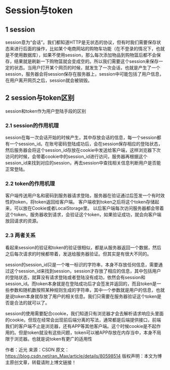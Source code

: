 # Session与token

## 1 session

session意为“会话”。我们都知道HTTP是无状态的协议，但有时我们需要保存状态来进行后面的操作，比如某个电商网站的购物车功能（在不登录的情况下，也就是不使用数据库），如果不使用session，那么每次添加物品到购物篮后都不会保存，结果就是刷新一下购物篮就会变成空的。所以我们需要这个session来保存一定的状态。当用户打开某个网页的时候，就发生了一次会话，也就是产生了一个session，服务器会将session保存在服务器上，session中可能包括了用户信息，在用户离开网页之后，session就会被销毁。 

## 2 session与token区别

session和token作为用户登陆手段的区别

### 2.1 session的作用机理

session在每一次会话开始的时候产生，其中存放会话的信息，每一个session都有一个session_id。在账号密码登陆成功后，会在session保存相应的登陆状态，然后服务器会将这个session_id存放在cookie中发送给客户端，这样浏览器下次访问的时候，会带着cookie中的session_id进行访问，服务器再根据这个session_id来找到对应的session，再去session中查找相关信息判断用户是否能正常登陆。

### 2.2 token的作用机理

客户端传送用户名和密码到服务器请求登陆，服务器在验证通过后签发一个有时效性的token，将token返回给客户端。
客户端收到token之后将这个token存储起来，可以放在Cookie或者LocalStorage里。
以后客户端每次访问服务器都会带着这个token，服务器收到请求，会验证这个token，如果验证成功，就会向客户端放回请求的资源。

### 2.3 两者关系

看起来session的验证和token的验证很相似，都是从服务器返回一个数据，然后之后每次请求的时候都带着，发送给服务器验证。但其实是有很大不同的。

session的session_id只是一个唯一标识的字符串，本身不存放任何信息，需要通过这个session_id来找到session，session才存放了相应的信息，其中包括用户的登陆状态，就算没有请求登陆或者登陆没有成功，依然会有session和session_id。而token本身就是在登陆成功后才会签发并返回的，而且token是一些参数和随机数按照某种规则生成的字符串，其中一个参数就是用户的信息，也就是说token本身就存放了用户的相关信息。我们只需要在服务器验证这个token是否是合法的就可以了。

session的使用需要配合cookie，我们知道只有浏览器才会去解析请求响应头里面的cookie。但现在经常会出现前后端分离的写法，通常都是后端提供接口，前端我们的客户端不止是浏览器，还有APP等其他客户端。这个时候cookie是不起作用的。但是token就没有这些问题，token可以被APP存放在内存当中，本身不局限于浏览器。也就是说token有更广的适用性

作者：近光 
来源：CSDN 
原文：https://blog.csdn.net/ran_Max/article/details/80598514 
版权声明：本文为博主原创文章，转载请附上博文链接！